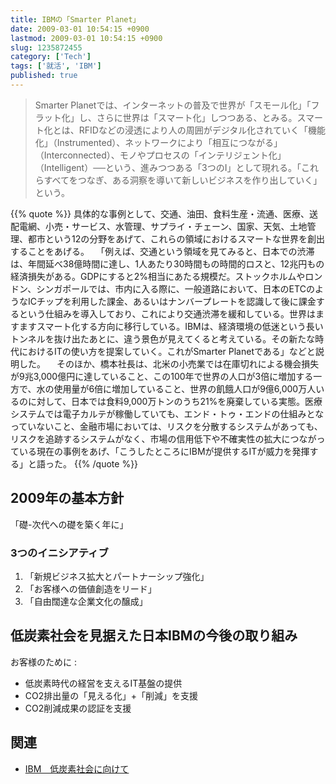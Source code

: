```yaml
---
title: IBMの「Smarter Planet」
date: 2009-03-01 10:54:15 +0900
lastmod: 2009-03-01 10:54:15 +0900
slug: 1235872455
category: ['Tech']
tags: ['就活', 'IBM']
published: true
---
```


> Smarter Planetでは、インターネットの普及で世界が「スモール化」「フラット化」し、さらに世界は「スマート化」しつつある、とみる。スマート化とは、RFIDなどの浸透により人の周囲がデジタル化されていく「機能化」（Instrumented）、ネットワークにより「相互につながる」（Interconnected）、モノやプロセスの「インテリジェント化」（Intelligent）──という、進みつつある「3つのI」として現れる。「これらすべてをつなぎ、ある洞察を導いて新しいビジネスを作り出していく」という。


{{% quote %}}
具体的な事例として、交通、油田、食料生産・流通、医療、送配電網、小売・サービス、水管理、サプライ・チェーン、国家、天気、土地管理、都市という12の分野をあげて、これらの領域におけるスマートな世界を創出することをあげる。
　「例えば、交通という領域を見てみると、日本での渋滞は、年間延べ38億時間に達し、1人あたり30時間もの時間的ロスと、12兆円もの経済損失がある。GDPにすると2%相当にあたる規模だ。ストックホルムやロンドン、シンガポールでは、市内に入る際に、一般道路において、日本のETCのようなICチップを利用した課金、あるいはナンバープレートを認識して後に課金するという仕組みを導入しており、これにより交通渋滞を緩和している。世界はますますスマート化する方向に移行している。IBMは、経済環境の低迷という長いトンネルを抜け出たあとに、違う景色が見えてくると考えている。その新たな時代におけるITの使い方を提案していく。これがSmarter Planetである」などと説明した。
　そのほか、橋本社長は、北米の小売業では在庫切れによる機会損失が9兆3,000億円に達していること、この100年で世界の人口が3倍に増加する一方で、水の使用量が6倍に増加していること、世界の飢餓人口が9億6,000万人いるのに対して、日本では食料9,000万トンのうち21%を廃棄している実態。医療システムでは電子カルテが稼働していても、エンド・トゥ・エンドの仕組みとなっていないこと、金融市場においては、リスクを分散するシステムがあっても、リスクを追跡するシステムがなく、市場の信用低下や不確実性の拡大につながっている現在の事例をあげ、「こうしたところにIBMが提供するITが威力を発揮する」と語った。
{{% /quote %}}


## 2009年の基本方針
「礎-次代への礎を築く年に」

### 3つのイニシアティブ

1. 「新規ビジネス拡大とパートナーシップ強化」
1. 「お客様への価値創造をリード」
1. 「自由闊達な企業文化の醸成」



## 低炭素社会を見据えた日本IBMの今後の取り組み
お客様のために :

- 低炭素時代の経営を支えるIT基盤の提供
- CO2排出量の「見える化」+「削減」を支援
- CO2削減成果の認証を支援



## 関連
- [IBM　低炭素社会に向けて](http://www-06.ibm.com/jp/company/environment/lowcarbon/index.html?sa_campaign=message_jp_ja/tabmodule/65065_env_lowcarbon_20080623)
